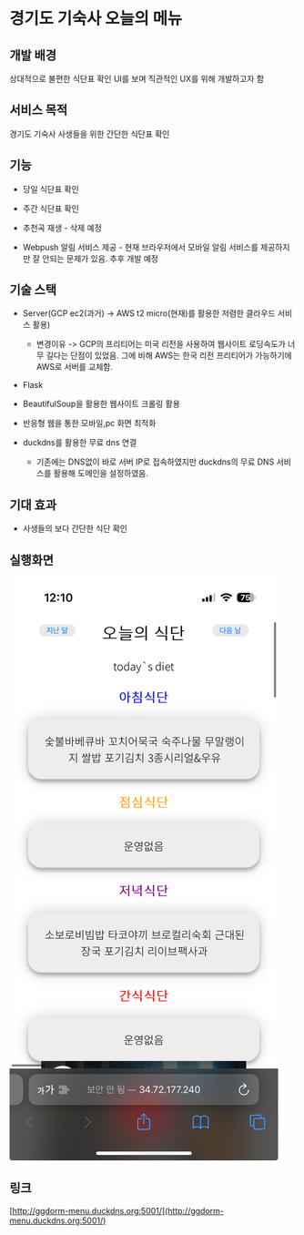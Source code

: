 ﻿# 경기도 기숙사 오늘의 메뉴

## 개발 배경

상대적으로 불편한 식단표 확인 UI를 보며 직관적인 UX를 위해 개발하고자 함

## 서비스 목적

경기도 기숙사 사생들을 위한 간단한 식단표 확인

## 기능

* 당일 식단표 확인

* 주간 식단표 확인

* 추천곡 재생 - 삭제 예정

* Webpush 알림 서비스 제공 - 현재 브라우저에서 모바일 알림 서비스를 제공하지만 잘 안되는 문제가 있음. 추후 개발 예정


## 기술 스택

* Server(GCP ec2(과거) -> AWS t2 micro(현재)를 활용한 저렴한 클라우드 서비스 활용)
  + 변경이유 -> GCP의 프리티어는 미국 리전을 사용하여 웹사이트 로딩속도가 너무 길다는 단점이 있었음. 그에 비해 AWS는 한국 리전 프리티어가 가능하기에 AWS로 서버를 교체함.    

* Flask

* BeautifulSoup을 활용한 웹사이트 크롤링 활용

* 반응형 웹을 통한 모바일,pc 화면 최적화

* duckdns를 활용한 무료 dns 연결
  + 기존에는 DNS없이 바로 서버 IP로 접속하였지만 duckdns의 무료 DNS 서비스를 활용해 도메인을 설정하였음. 


## 기대 효과

* 사생들의 보다 간단한 식단 확인

## 실행화면

![image](https://github.com/HoyiTT/ggdormMenu/blob/main/4.img/example.jpeg?raw=true)

## 링크

[http://ggdorm-menu.duckdns.org:5001/](http://ggdorm-menu.duckdns.org:5001/)
